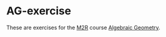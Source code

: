 # AG-exercise

These are exercises for the [M2R](https://www-fourier.ujf-grenoble.fr/m2r/?q=content/academic-years) course [Algebraic Geometry](https://www-fourier.ujf-grenoble.fr/m2r/?q=content/academic-year-2022-2023-number-theory-and-algebraic-geometry).

